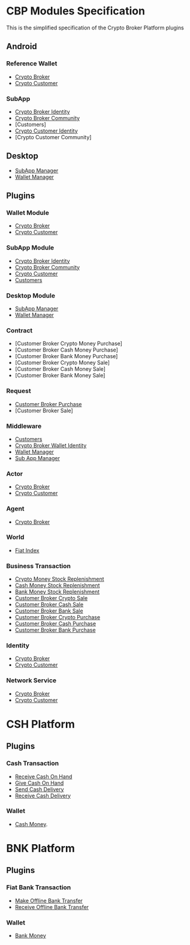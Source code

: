 # CBP Modules Specification

This is the simplified specification of the Crypto Broker Platform plugins

## Android

### Reference Wallet
* [Crypto Broker](android/reference_wallet/fermat-android-reference-wallet-crypto-broker-bitdubai/)
* [Crypto Customer](android/reference_wallet/fermat-android-reference-wallet-crypto-customer-bitdubai/)

### SubApp
* [Crypto Broker Identity](android/sup_app/fermat-android-sub-app-crypto-broker-identity-bitdubai/)
* [Crypto Broker Community](android/sup_app/fermat-android-sub-app-crypto-broker-community-bitdubai/)
* [Customers]
* [Crypto Customer Identity](android/sup_app/fermat-android-sub-app-crypto-customer-bitdubai/)
* [Crypto Customer Community]

## Desktop
* [SubApp Manager](android/sup_app/fermat-android-desktop-sub-app-manager-bitdubai/)
* [Wallet Manager](android/sup_app/fermat-android-desktop-wallet-manager/)

## Plugins

### Wallet Module
* [Crypto Broker](plugin/wallet_module/fermat-cbp-plugin-wallet-module-crypto-broker-bitdubai/)
* [Crypto Customer](plugin/wallet_module/fermat-cbp-plugin-wallet-module-crypto-customer-bitdubai/)

### SubApp Module
* [Crypto Broker Identity](plugin/sub_app_module/fermat-cbp-plugin-sub-app-module-crypto-broker-identity-bitdubai/)
* [Crypto Broker Community](plugin/sub_app_module/fermat-cbp-plugin-sub-app-module-crypto-broker-community-bitdubai/)
* [Crypto Customer](plugin/sub_app_module/fermat-cbp-plugin-sub-app-module-crypto-customer-bitdubai/)
* [Customers](plugin/sub_app_module/fermat-cbp-plugin-sub-app-module-customers-bitdubai/)

### Desktop Module
* [SubApp Manager](plugin/sub_app_module/fermat-cbp-plugin-desktop-module-sub-app-manager-bitdubai/)
* [Wallet Manager](plugin/sub_app_module/fermat-cbp-plugin-desktop-module-wallet-manager-bitdubai/)

### Contract
* [Customer Broker Crypto Money Purchase]
* [Customer Broker Cash Money Purchase]
* [Customer Broker Bank Money Purchase]
* [Customer Broker Crypto Money Sale]
* [Customer Broker Cash Money Sale]
* [Customer Broker Bank Money Sale]

### Request
* [Customer Broker Purchase](plugin/request/fermat-cbp-plugin-request-crypto-broker-purchase-bitdubai)
* [Customer Broker Sale]

### Middleware
* [Customers](plugin/middleware/fermat-cbp-plugin-middleware-customers-bitdubai/)
* [Crypto Broker Wallet Identity](plugin/middleware/fermat-cbp-plugin-middleware-crypto-broker-wallet-identity-bitdubai/)
* [Wallet Manager](plugin/middleware/fermat-cbp-plugin-middleware-wallet-manager-bitdubai/)
* [Sub App Manager](plugin/middleware/fermat-cbp-plugin-middleware-sub-app-manager-bitdubai/)

### Actor
* [Crypto Broker](plugin/actor/fermat-cbp-plugin-actor-crypto-broker-bitdubai/)
* [Crypto Customer](plugin/actor/fermat-cbp-plugin-actor-crypto-customer-bitdubai/)

### Agent
* [Crypto Broker](plugin/agent/fermat-cbp-plugin-agent-crypto-broker-bitdubai/)

### World
* [Fiat Index](plugin/world/fermat-cbp-plugin-world-fiat-index-bitdubai)

### Business Transaction
* [Crypto Money Stock Replenishment](plugin/business_transaction/fermat-cbp-plugin-business-transaction-crypto-market-money-stock-replenishment-bitdubai)
* [Cash Money Stock Replenishment](plugin/business_transaction/fermat-cbp-plugin-business-transaction-cash-fiat-money-stock-replenishment-bitdubai)
* [Bank Money Stock Replenishment](plugin/business_transaction/fermat-cbp-plugin-business-transaction-bank-fiat-money-stock-replenishment-bitdubai)
* [Customer Broker Crypto Sale](plugin/business_transaction/fermat-cbp-plugin-business-transaction-crypto-customer-market-crypto-sale-bitdubai)
* [Customer Broker Cash Sale](plugin/business_transaction/fermat-cbp-plugin-business-transaction-crypto-customer-fiat-cash-sale-bitdubai)
* [Customer Broker Bank Sale](plugin/business_transaction/fermat-cbp-plugin-business-transaction-crypto-customer-fiat-bank-sale-bitdubai)
* [Customer Broker Crypto Purchase](plugin/business_transaction/fermat-cbp-plugin-business-transaction-crypto-broker-market-crypto-purchase-bitdubai)
* [Customer Broker Cash Purchase](plugin/business_transaction/fermat-cbp-plugin-business-transaction-crypto-broker-fiat-cash-purchase-bitdubai)
* [Customer Broker Bank Purchase](plugin/business_transaction/fermat-cbp-plugin-business-transaction-crypto-broker-fiat-bank-purchase-bitdubai)

### Identity
* [Crypto Broker](plugin/identity/fermat-cbp-plugin-identity-crypto-broker-bitdubai)
* [Crypto Customer](plugin/identity/fermat-cbp-plugin-identity-crypto-customer-bitdubai)

### Network Service
* [Crypto Broker](plugin/network_service/fermat-cbp-plugin-network-service-crypto-broker-bitdubai)
* [Crypto Customer](plugin/network_service/fermat-cbp-plugin-network-service-crypto-customer-bitdubai)

# CSH Platform

## Plugins

### Cash Transaction
* [Receive Cash On Hand](../CSH/plugin/fiat_cash_transaction/fermat-cbp-plugin-fiat-cash-transaction-receive-fiat-cash-on-hand-bitdubai)
* [Give Cash On Hand](../CSH/plugin/fiat_cash_transaction/fermat-cbp-plugin-fiat-cash-transaction-give-fiat-cash-on-hand-bitdubai)
* [Send Cash Delivery](../CSH/plugin/fiat_cash_transaction/fermat-cbp-plugin-fiat-cash-transaction-send-fiat-cash-delivery-bitdubai)
* [Receive Cash Delivery](../CSH/plugin/fiat_cash_transaction/fermat-cbp-plugin-fiat-cash-transaction-receive-fiat-cash-delivery-bitdubai)

### Wallet
* [Cash Money](../CSH/plugin/wallet/fermat-cbp-plugin-wallet-crypto-broker-cash-fiat-money-bitdubai).

# BNK Platform

## Plugins

### Fiat Bank Transaction
* [Make Offline Bank Transfer](../BNK/plugin/fiat_bank_transaction/fermat-cbp-plugin-fiat-bank-transaction-make-offline-fiat-bank-transfer-bitdubai)
* [Receive Offline Bank Transfer](../BNK/plugin/fiat_bank_transaction/fetmat-cbp-plugin-fiat-bank-transaction-receive-offline-fiat-bank-transfer-bitdubai)

### Wallet
* [Bank Money](plugin/wallet/fermat-cbp-plugin-wallet-crypto-broker-bank-fiat-money-bitdubai)
